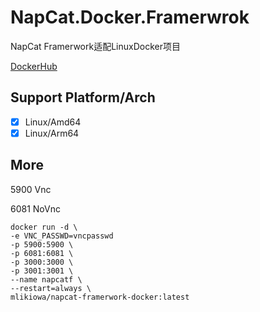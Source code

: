 # NapCat.Docker.Framerwrok
NapCat Framerwork适配LinuxDocker项目

[DockerHub](https://hub.docker.com/r/mlikiowa/napcat-framerwork-docker)

## Support Platform/Arch
- [x] Linux/Amd64
- [x] Linux/Arm64

## More
5900 Vnc

6081 NoVnc

```
docker run -d \
-e VNC_PASSWD=vncpasswd
-p 5900:5900 \
-p 6081:6081 \
-p 3000:3000 \
-p 3001:3001 \
--name napcatf \
--restart=always \
mlikiowa/napcat-framerwork-docker:latest
```